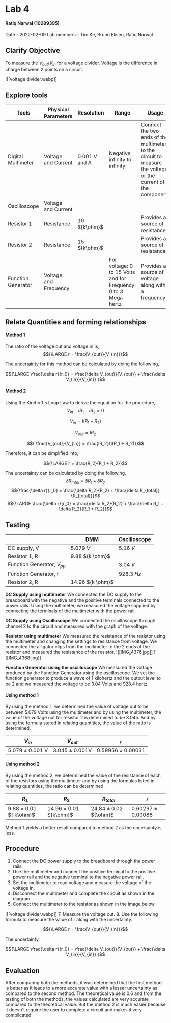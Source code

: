 # Lab 4
#### Ratiq Narwal (10289395)
Date - 2022-02-09
Lab members - Tim Ke, Bruno Eliseo, Ratiq Narwal

## Clarify Objective
To measure the ${V_{out}/V_{in}}$ for a voltage divider.
Voltage is the difference in charge between 2 points on a circuit.

![[voltage divider.webp]]
## Explore tools
| Tools              | Physical Parameters   | Resolution    | Range                                                           | Usage                                                                                                         | Uncertainty |
| ------------------ | --------------------- | ------------- | --------------------------------------------------------------- | ------------------------------------------------------------------------------------------------------------- | ----------- |
| Digital Multimeter | Voltage and Current   | 0.001 V and A | Negative infinity to infinity                                   | Connect the two ends of the multimeter to the circuit to measure the voltage or the current of the component. | 0.001       |
| Oscilloscope       | Voltage and Current   |               |                                                                 |                                                                                                               |             |
| Resistor 1         | Resistance            | 10 ${k\ohm}$  |                                                                 | Provides a source of resistance                                                                               | 0.01        |
| Resistor 2         | Resistance            | 15 ${k\ohm}$  |                                                                 | Provides a source of resistance                                                                               | 0.01        |
| Function Generator | Voltage and Frequency |               | For voltage: 0 to 15 Volts and for Frequency: 0 to 3 Mega hertz | Provides a source of voltage along with a frequency                                                           |             |


## Relate Quantities and forming relationships

#### Method 1
The ratio of the voltage out and voltage in is,
$${\LARGE r = \frac{V_{out}}{V_{in}}}$$

The uncertainty for this method can be calculated by doing the following,

$${\LARGE \frac{\delta r}{r_0} = \frac{\delta V_{out}}{V_{out}} + \frac{\delta V_{in}}{V_{in}} }$$

#### Method 2

Using the Kirchoff's Loop Law to derive the equation for the procedure,
$${ V_{in} - IR_1 - IR_2 = 0}$$

$${ V_{in} = I(R_1 + R_2)}$$

$${ V_{out} = IR_2}$$

$${ \frac{V_{out}}{V_{in}} = \frac{IR_2}{I(R_1 + R_2)}}$$

Therefore, it can be simplified into,

$${\LARGE r = \frac{R_2}{R_1 + R_2}}$$

The uncertainty can be calculated by doing the following,
$${\delta R_{total} = \delta R_1 + \delta R_2}$$
$${\frac{\delta r}{r_0} = \frac{\delta R_2}{R_2} + \frac{\delta R_{total}}{R_{total}}}$$
$${\LARGE \frac{\delta r}{r_0} = \frac{\delta R_2}{R_2} + \frac{\delta R_1 + \delta R_2}{R_1 + R_2}}$$




## Testing
|                                | DMM              | Oscilloscope |
| ------------------------------ | ---------------- | ------------ |
| DC supply, V                   | 5.079 *V*        | 5.16 *V*     |
| Resistor 1, R                  | 9.88 ${k \ohm}$  |              |
| Function Generator, ${V_{pp}}$ |                  | 3.04 *V*     |
| Function Generator, f          |                  | 928.3 *Hz*   |
| Resistor 2, R                  | 14.96 ${k \ohm}$ |              |


**DC Supply using multimeter**
We connected the DC supply to the breadboard with the negative and the positive terminals connected to the power rails. Using the multimeter, we measured the voltage supplied by connecting the terminals of the multimeter with the power rail.

**DC Supply using Oscilloscope**
We connected the oscilloscope through channel 2 to the circuit and measured with the graph of the voltage.

**Resistor using multimeter**
We measured the resistance of the resistor using the multimeter and changing the settings to resistance from voltage. We connected the alligator clips from the multimeter to the 2 ends of the resistor and measured the resistance of the resistor.
![[IMG_4376.jpg]]  ![[IMG_4368.jpg]]

**Function Generator using the oscilloscope**
We measured the voltage produced by the Function Generator using the oscilloscope. We set the function generator to produce a wave of 1 kilohertz and the output level to be 2 and we measured the voltage to be 3.04 Volts and 928.4 hertz.

#### Using method 1

By using the method 1, we determined the value of voltage out to be between 5.079 Volts using the multimeter  and by using the multimeter, the value of the voltage out for resistor 2 is determined to be 3.045. And by using the formula stated in relating quantities, the value of the ratio is determined.


| ${V_{in}}$      | ${V_{out}}$    | *r*               |
| --------------- | -------------- | ----------------- |
| 5.079 ± 0.001 V | 3.045 ± 0.001V | 0.59956 ± 0.00031 |


#### Using method 2
By using the method 2, we determined the value of the resistance of each of the resistors using the multimeter and by using the formulas listed in relating quantities, the ratio can be determined.

| ${R_1}$              | ${R_2}$               | ${R_{total}}$        | *r* |
| -------------------- | --------------------- | -------------------- | --- |
| 9.88 ± 0.01 ${ k\ohm}$ | 14.96 ± 0.01 ${k\ohm}$ | 24.84 ± 0.02 ${\ohm}$ | 0.60297 ± 0.00088   |

Method 1 yields a better result compared to method 2 as the uncertainty is less.

## Procedure

1. Connect the DC power supply to the breadboard through the power rails.
2. Use the multimeter and connect the positive terminal to the positive power rail and the negative terminal to the negative power rail.
3. Set the multimeter to read voltage and measure the voltage of the voltage in.
4. Disconnect the multimeter and complete the circuit as shown in the diagram. 
5. Connect the multimeter to the resistor as shown in the image below.

![[voltage divider.webp]]
7. Measure the voltage out.
8. Use the following formula to measure the value of *r* along with the uncertainty.

$${\LARGE r = \frac{V_{out}}{V_{in}}}$$

The uncertainty, 

$${\LARGE \frac{\delta r}{r_0} = \frac{\delta V_{out}}{V_{out}} + \frac{\delta V_{in}}{V_{in}} }$$


## Evaluation
After comparing both the methods, it was determined that the first method is better as it leads to a more accurate value with a lesser uncertainty as compared to the second method. The theoretical value is 0.6 and from the testing of both the methods, the values calculated are very accurate compared to the theoretical value. But the method 2 is much easier because it doesn't require the user to complete a circuit and makes it very complicated.